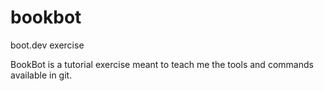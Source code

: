 # bookbot
boot.dev exercise

BookBot is a tutorial exercise meant to teach me the tools and commands available in git.